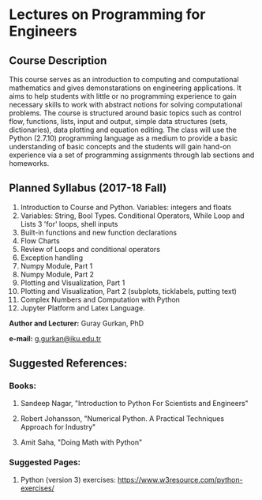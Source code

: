 # Lectures on Programming for Engineers

## Course Description

This course serves as an introduction to computing and computational mathematics and gives demonstarations on engineering applications. It aims to help students with little or no programming experience to gain necessary skills to work with abstract notions for solving computational problems. The course is structured around basic topics such as control flow, functions, lists, input and output, simple data structures (sets, dictionaries), data plotting and equation editing. The class will use the Python (2.7.10) programming language as a medium to provide a basic understanding of basic concepts and the students will gain hand-on experience via a set of programming assignments through lab sections and homeworks.

## Planned Syllabus (2017-18 Fall)

 1. Introduction to Course and Python. Variables: integers and floats
 2. Variables: String, Bool Types. Conditional Operators, While Loop and Lists
 3  'for' loops, shell inputs
 4. Built-in functions and new function declarations
 5. Flow Charts
 6. Review of Loops and conditional operators
 7. Exception handling
 8. Numpy Module, Part 1
 9. Numpy Module, Part 2
10. Plotting and Visualization, Part 1
11. Plotting and Visualization, Part 2 (subplots, ticklabels, putting text) 
12. Complex Numbers and Computation with Python
13. Jupyter Platform and Latex Language.

**Author and Lecturer:** Guray Gurkan, PhD

**e-mail:** g.gurkan@iku.edu.tr

## Suggested References:

### Books:

1)  Sandeep Nagar, "Introduction to Python For Scientists and Engineers"

2)  Robert Johansson, "Numerical Python. A Practical Techniques Approach for Industry"

3) Amit Saha, "Doing Math with Python"

### Suggested Pages:

1) Python (version 3) exercises: https://www.w3resource.com/python-exercises/




